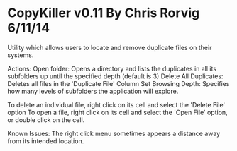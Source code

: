 
CopyKiller v0.11
By Chris Rorvig
6/11/14
==========

Utility which allows users to locate and remove duplicate files on their systems.

Actions:
  Open folder: Opens a directory and lists the duplicates in all its subfolders up until the specified depth (default is 3)
  Delete All Duplicates: Deletes all files in the 'Duplicate File' Column
  Set Browsing Depth: Specifies how many levels of subfolders the application will explore.
  
  To delete an individual file, right click on its cell and select the 'Delete File' option
  To open a file, right click on its cell and select the 'Open File' option, or double click on the cell.
  
  
Known Issues:
The right click menu sometimes appears a distance away from its intended location.
